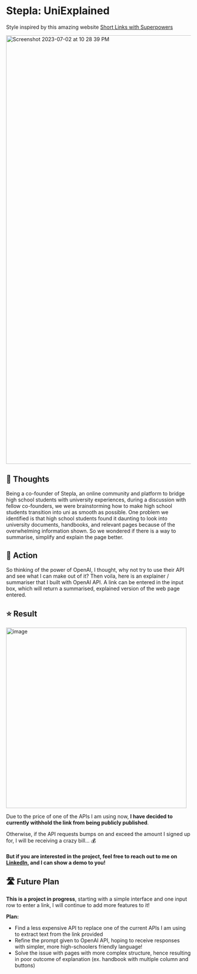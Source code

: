 # Stepla: UniExplained

Style inspired by this amazing website [Short Links with Superpowers](https://dub.sh/)

<img width="1168" alt="Screenshot 2023-07-02 at 10 28 39 PM" src="https://github.com/ZyLen888/UniExplained/assets/38216910/7cf4f496-ad31-4a8b-8924-fef43c4dcb03">

## 🧠 Thoughts

Being a co-founder of Stepla, an online community and platform to bridge high school students with university experiences, during a discussion with fellow co-founders, we were brainstorming how to make high school students transition into uni as smooth as possible. One problem we identified is that high school students found it daunting to look into university documents, handbooks, and relevant pages because of the overwhelming information shown. So we wondered if there is a way to summarise, simplify and explain the page better. 

## 💪 Action

So thinking of the power of OpenAI, I thought, why not try to use their API and see what I can make out of it? Then voila, here is an explainer / summariser that I built with OpenAI API. A link can be entered in the input box, which will return a summarised, explained version of the web page entered. 

## ⭐️ Result

<img width="492" alt="image" src="https://github.com/ZyLen888/UniExplained/assets/38216910/de0428f0-3129-4672-bc8a-dda4cdf3c153">

Due to the price of one of the APIs I am using now, **I have decided to currently withhold the link from being publicly published**.   

Otherwise, if the API requests bumps on and exceed the amount I signed up for, I will be receiving a crazy bill... 💰   

#### But if you are interested in the project, feel free to reach out to me on [LinkedIn](https://www.linkedin.com/in/zhenliumeimiliu/), and I can show a demo to you!

## 🛣 Future Plan

**This is a project in progress**, starting with a simple interface and one input row to enter a link, I will continue to add more features to it!

**Plan:** 
- Find a less expensive API to replace one of the current APIs I am using to extract text from the link provided
- Refine the prompt given to OpenAI API, hoping to receive responses with simpler, more high-schoolers friendly language! 
- Solve the issue with pages with more complex structure, hence resulting in poor outcome of explanation (ex. handbook with multiple column and buttons)
